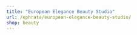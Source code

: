 ```yaml
---
title: "European Elegance Beauty Studio"
url: /ephrata/european-elegance-beauty-studio/
shop: beauty
---
```

